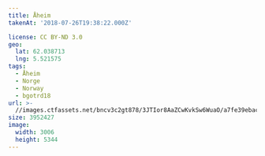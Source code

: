 ```yaml
---
title: Åheim
takenAt: '2018-07-26T19:38:22.000Z'

license: CC BY-ND 3.0
geo:
  lat: 62.038713
  lng: 5.521575
tags:
  - Åheim
  - Norge
  - Norway
  - bgotrd18
url: >-
  //images.ctfassets.net/bncv3c2gt878/3JTIor8AaZCwKvkSw6WuaO/a7fe39ebac4368d18eaa618a9f16e8ee/heim_43142062094_o
size: 3952427
image:
  width: 3006
  height: 5344
---
```

